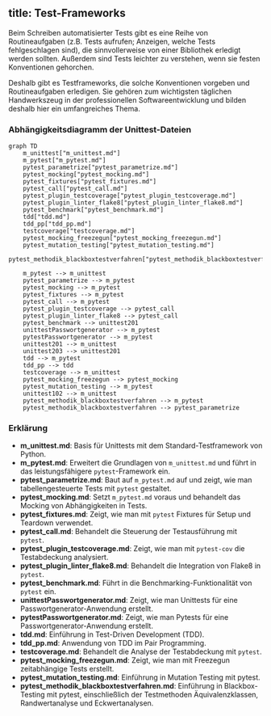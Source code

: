 title: Test-Frameworks
---
Beim Schreiben automatisierter Tests gibt es eine Reihe von Routineaufgaben
(z.B. Tests aufrufen; Anzeigen, welche Tests fehlgeschlagen sind),
die sinnvollerweise von einer Bibliothek erledigt werden sollten.
Außerdem sind Tests leichter zu verstehen, wenn sie festen Konventionen gehorchen.

Deshalb gibt es Testframeworks, die solche Konventionen vorgeben und Routineaufgaben erledigen.
Sie gehören zum wichtigsten täglichen Handwerkszeug in der professionellen Softwareentwicklung
und bilden deshalb hier ein umfangreiches Thema.

### Abhängigkeitsdiagramm der Unittest-Dateien

```mermaid
graph TD
    m_unittest["m_unittest.md"]
    m_pytest["m_pytest.md"]
    pytest_parametrize["pytest_parametrize.md"]
    pytest_mocking["pytest_mocking.md"]
    pytest_fixtures["pytest_fixtures.md"]
    pytest_call["pytest_call.md"]
    pytest_plugin_testcoverage["pytest_plugin_testcoverage.md"]
    pytest_plugin_linter_flake8["pytest_plugin_linter_flake8.md"]
    pytest_benchmark["pytest_benchmark.md"]
    tdd["tdd.md"]
    tdd_pp["tdd_pp.md"]
    testcoverage["testcoverage.md"]
    pytest_mocking_freezegun["pytest_mocking_freezegun.md"]
    pytest_mutation_testing["pytest_mutation_testing.md"]
    pytest_methodik_blackboxtestverfahren["pytest_methodik_blackboxtestverfahren.md"]

    m_pytest --> m_unittest
    pytest_parametrize --> m_pytest
    pytest_mocking --> m_pytest
    pytest_fixtures --> m_pytest
    pytest_call --> m_pytest
    pytest_plugin_testcoverage --> pytest_call
    pytest_plugin_linter_flake8 --> pytest_call
    pytest_benchmark --> unittest201
    unittestPasswortgenerator --> m_pytest
    pytestPasswortgenerator --> m_pytest
    unittest201 --> m_unittest
    unittest203 --> unittest201
    tdd --> m_pytest
    tdd_pp --> tdd
    testcoverage --> m_unittest
    pytest_mocking_freezegun --> pytest_mocking
    pytest_mutation_testing --> m_pytest
    unittest102 --> m_unittest
    pytest_methodik_blackboxtestverfahren --> m_pytest
    pytest_methodik_blackboxtestverfahren --> pytest_parametrize
```

### Erklärung

- **m_unittest.md**: Basis für Unittests mit dem Standard-Testframework von Python.
- **m_pytest.md**: Erweitert die Grundlagen von `m_unittest.md` und führt in das leistungsfähigere `pytest`-Framework ein.
- **pytest_parametrize.md**: Baut auf `m_pytest.md` auf und zeigt, wie man tabellengesteuerte Tests mit `pytest` gestaltet.
- **pytest_mocking.md**: Setzt `m_pytest.md` voraus und behandelt das Mocking von Abhängigkeiten in Tests.
- **pytest_fixtures.md**: Zeigt, wie man mit `pytest` Fixtures für Setup und Teardown verwendet.
- **pytest_call.md**: Behandelt die Steuerung der Testausführung mit `pytest`.
- **pytest_plugin_testcoverage.md**: Zeigt, wie man mit `pytest-cov` die Testabdeckung analysiert.
- **pytest_plugin_linter_flake8.md**: Behandelt die Integration von Flake8 in `pytest`.
- **pytest_benchmark.md**: Führt in die Benchmarking-Funktionalität von `pytest` ein.
- **unittestPasswortgenerator.md**: Zeigt, wie man Unittests für eine Passwortgenerator-Anwendung erstellt.
- **pytestPasswortgenerator.md**: Zeigt, wie man Pytests für eine Passwortgenerator-Anwendung erstellt.
- **tdd.md**: Einführung in Test-Driven Development (TDD).
- **tdd_pp.md**: Anwendung von TDD im Pair Programming.
- **testcoverage.md**: Behandelt die Analyse der Testabdeckung mit `pytest`.
- **pytest_mocking_freezegun.md**: Zeigt, wie man mit Freezegun zeitabhängige Tests erstellt.
- **pytest_mutation_testing.md**: Einführung in Mutation Testing mit pytest.
- **pytest_methodik_blackboxtestverfahren.md**: Einführung in Blackbox-Testing mit pytest, einschließlich der Testmethoden Äquivalenzklassen, Randwertanalyse und Eckwertanalysen.
